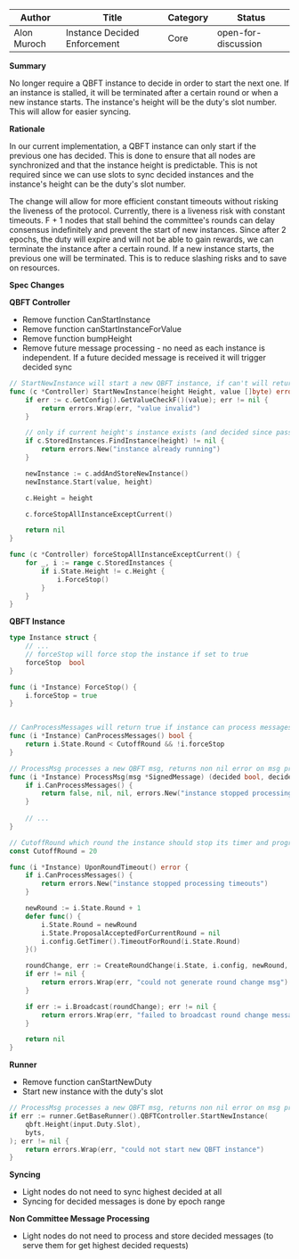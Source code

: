 | Author      | Title                        | Category | Status |
|-------------|------------------------------|----------|--------|
| Alon Muroch | Instance Decided Enforcement | Core     | open-for-discussion  |

**Summary**

No longer require a QBFT instance to decide in order to start the next one.
If an instance is stalled, it will be terminated after a certain round or when a new instance starts.
The instance's height will be the duty's slot number. This will allow for easier syncing.

**Rationale**

In our current implementation, a QBFT instance can only start if the previous one has decided.
This is done to ensure that all nodes are synchronized and that the instance height is predictable.
This is not required since we can use slots to sync decided instances and the instance's height can be the duty's slot number.

The change will allow for more efficient constant timeouts without risking the liveness of the protocol. Currently, there is a liveness risk with constant timeouts.
F + 1 nodes that stall behind the committee's rounds can delay consensus indefinitely and prevent the start of new instances.
Since after 2 epochs, the duty will expire and will not be able to gain rewards, we can terminate the instance after a certain round.
If a new instance starts, the previous one will be terminated. This is to reduce slashing risks and to save on resources. 

**Spec Changes** 

**QBFT Controller**
- Remove function CanStartInstance
- Remove function canStartInstanceForValue
- Remove function bumpHeight
- Remove future message processing - no need as each instance is independent. If a future decided message is received it will trigger decided sync
```go
// StartNewInstance will start a new QBFT instance, if can't will return error
func (c *Controller) StartNewInstance(height Height, value []byte) error {
	if err := c.GetConfig().GetValueCheckF()(value); err != nil {
		return errors.Wrap(err, "value invalid")
	}

	// only if current height's instance exists (and decided since passed can start instance) bump
	if c.StoredInstances.FindInstance(height) != nil {
		return errors.New("instance already running")
	}

	newInstance := c.addAndStoreNewInstance()
	newInstance.Start(value, height)

	c.Height = height

    c.forceStopAllInstanceExceptCurrent()

	return nil
}

func (c *Controller) forceStopAllInstanceExceptCurrent() {
    for _, i := range c.StoredInstances {
        if i.State.Height != c.Height {
            i.ForceStop()
        }
    }
}

```

**QBFT Instance**
```go
type Instance struct {
	// ...
    // forceStop will force stop the instance if set to true
    forceStop  bool
}

func (i *Instance) ForceStop() {
    i.forceStop = true
}


// CanProcessMessages will return true if instance can process messages
func (i *Instance) CanProcessMessages() bool {
	return i.State.Round < CutoffRound && !i.forceStop
}
```
```go
// ProcessMsg processes a new QBFT msg, returns non nil error on msg processing error
func (i *Instance) ProcessMsg(msg *SignedMessage) (decided bool, decidedValue []byte, aggregatedCommit *SignedMessage, err error) {
    if i.CanProcessMessages() {
        return false, nil, nil, errors.New("instance stopped processing messages")
    }
	
	// ...
}
```
```go
// CutoffRound which round the instance should stop its timer and progress no further
const CutoffRound = 20

func (i *Instance) UponRoundTimeout() error {
    if i.CanProcessMessages() {
        return errors.New("instance stopped processing timeouts")
    }

	newRound := i.State.Round + 1
	defer func() {
		i.State.Round = newRound
		i.State.ProposalAcceptedForCurrentRound = nil
		i.config.GetTimer().TimeoutForRound(i.State.Round)
	}()

	roundChange, err := CreateRoundChange(i.State, i.config, newRound, i.StartValue)
	if err != nil {
		return errors.Wrap(err, "could not generate round change msg")
	}

	if err := i.Broadcast(roundChange); err != nil {
		return errors.Wrap(err, "failed to broadcast round change message")
	}

	return nil
}
```


**Runner**
- Remove function canStartNewDuty
- Start new instance with the duty's slot
```go
// ProcessMsg processes a new QBFT msg, returns non nil error on msg processing error
if err := runner.GetBaseRunner().QBFTController.StartNewInstance(
    qbft.Height(input.Duty.Slot),
    byts,
); err != nil {
    return errors.Wrap(err, "could not start new QBFT instance")
}
```

**Syncing**  
- Light nodes do not need to sync highest decided at all
- Syncing for decided messages is done by epoch range

**Non Committee Message Processing**  
- Light nodes do not need to process and store decided messages (to serve them for get highest decided requests)
